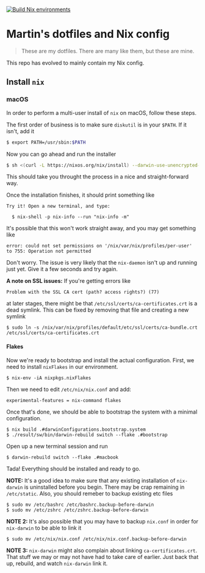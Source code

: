 [![Build Nix environments](https://github.com/hardselius/dotfiles/actions/workflows/ci.yml/badge.svg)](https://github.com/hardselius/dotfiles/actions/workflows/ci.yml)

# Martin's dotfiles and Nix config

> These are my dotfiles. There are many like them, but these are mine.

This repo has evolved to mainly contain my Nix config.

## Install `nix`

### macOS

In order to perform a multi-user install of `nix` on macOS, follow these steps.

The first order of business is to make sure `diskutil` is in your `$PATH`. If
it isn't, add it

```sh
$ export PATH=/usr/sbin:$PATH
```

Now you can go ahead and run the installer

```sh
$ sh <(curl -L https://nixos.org/nix/install) --darwin-use-unencrypted-nix-store-volume --daemon
```

This should take you throught the process in a nice and straight-forward way.

Once the installation finishes, it should print something like

```
Try it! Open a new terminal, and type:

  $ nix-shell -p nix-info --run "nix-info -m"
```

It's possible that this won't work straight away, and you may get something like

```
error: could not set permissions on '/nix/var/nix/profiles/per-user' to 755: Operation not permitted
```

Don't worry. The issue is very likely that the `nix-daemon` isn't up and
running just yet. Give it a few seconds and try again.

**A note on SSL issues:** If you're getting errors like

```
Problem with the SSL CA cert (path? access rights?) (77)
```

at later stages, there might be that `/etc/ssl/certs/ca-certificates.crt` is a
dead symlink. This can be fixed by removing that file and creating a new
symlink

```
$ sudo ln -s /nix/var/nix/profiles/default/etc/ssl/certs/ca-bundle.crt /etc/ssl/certs/ca-certificates.crt
```

#### Flakes

Now we're ready to bootstrap and install the actual configuration. First, we
need to install `nixFlakes` in our environment.

```
$ nix-env -iA nixpkgs.nixFlakes
```

Then we need to edit `/etc/nix/nix.conf` and add:

```
experimental-features = nix-command flakes
```

Once that's done, we should be able to bootstrap the system with a minimal
configuration.

```
$ nix build .#darwinConfigurations.bootstrap.system
$ ./result/sw/bin/darwin-rebuild switch --flake .#bootstrap
```

Open up a new terminal session and run

```
$ darwin-rebuild switch --flake .#macbook
```

Tada! Everything should be installed and ready to go.

**NOTE:** It's a good idea to make sure that any existing installation of
`nix-darwin` is uninstalled before you begin. There may be crap remaining in
`/etc/static`. Also, you should remeber to backup existing etc files

```
$ sudo mv /etc/bashrc /etc/bashrc.backup-before-darwin
$ sudo mv /etc/zshrc /etc/zshrc.backup-before-darwin
```

**NOTE 2:** It's also possible that you may have to backup `nix.conf` in order for
`nix-darwin` to be able to link it

```
$ sudo mv /etc/nix/nix.conf /etc/nix/nix.conf.backup-before-darwin
```

**NOTE 3:** `nix-darwin` might also complain about linking `ca-certificates.crt`. That
stuff we may or may not have had to take care of earlier. Just back that up,
rebuild, and watch `nix-darwin` link it.

[nix-darwin]: https://github.com/LnL7/nix-darwin
[home-manager]: https://github.com/nix-community/home-manager
